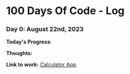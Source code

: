 # 100 Days Of Code - Log

### Day 0: August 22nd, 2023

**Today's Progress**: 

**Thoughts:** 

**Link to work:** [Calculator App](http://www.example.com)

